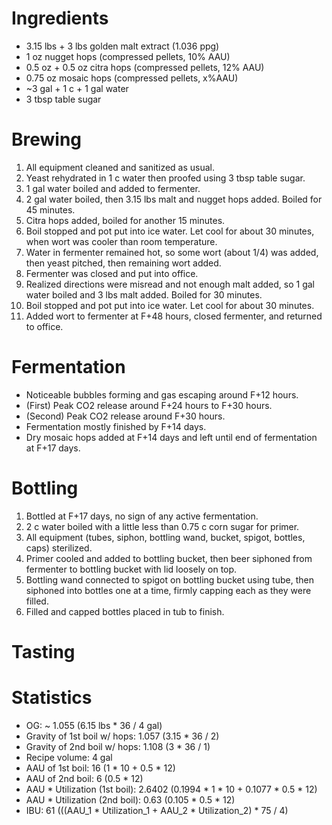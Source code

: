 # Ingredients
* 3.15 lbs + 3 lbs golden malt extract (1.036 ppg)
* 1 oz nugget hops (compressed pellets, 10% AAU)
* 0.5 oz + 0.5 oz citra hops (compressed pellets, 12% AAU)
* 0.75 oz mosaic hops (compressed pellets, x%AAU)
* ~3 gal + 1 c + 1 gal water
* 3 tbsp table sugar

# Brewing
1. All equipment cleaned and sanitized as usual.
2. Yeast rehydrated in 1 c water then proofed using 3 tbsp table sugar.
3. 1 gal water boiled and added to fermenter.
4. 2 gal water boiled, then 3.15 lbs malt and nugget hops added. Boiled for 45 minutes.
5. Citra hops added, boiled for another 15 minutes.
6. Boil stopped and pot put into ice water. Let cool for about 30 minutes, when wort was cooler than room temperature.
7. Water in fermenter remained hot, so some wort (about 1/4) was added, then yeast pitched, then remaining wort added.
8. Fermenter was closed and put into office.
9. Realized directions were misread and not enough malt added, so 1 gal water boiled and 3 lbs malt added. Boiled for 30 minutes.
10. Boil stopped and pot put into ice water. Let cool for about 30 minutes.
11. Added wort to fermenter at F+48 hours, closed fermenter, and returned to office.

# Fermentation
* Noticeable bubbles forming and gas escaping around F+12 hours.
* (First) Peak CO2 release around F+24 hours to F+30 hours.
* (Second) Peak CO2 release around F+30 hours.
* Fermentation mostly finished by F+14 days.
* Dry mosaic hops added at F+14 days and left until end of fermentation at F+17 days.

# Bottling
1. Bottled at F+17 days, no sign of any active fermentation.
2. 2 c water boiled with a little less than 0.75 c corn sugar for primer.
3. All equipment (tubes, siphon, bottling wand, bucket, spigot, bottles, caps) sterilized.
4. Primer cooled and added to bottling bucket, then beer siphoned from fermenter to bottling bucket with lid loosely on top.
5. Bottling wand connected to spigot on bottling bucket using tube, then siphoned into bottles one at a time, firmly capping each as they were filled.
6. Filled and capped bottles placed in tub to finish.

# Tasting

# Statistics
* OG: ~ 1.055 (6.15 lbs * 36 / 4 gal)
* Gravity of 1st boil w/ hops: 1.057 (3.15 * 36 / 2)
* Gravity of 2nd boil w/ hops: 1.108 (3 * 36 / 1)
* Recipe volume: 4 gal
* AAU of 1st boil: 16 (1 * 10 + 0.5 * 12)
* AAU of 2nd boil: 6 (0.5 * 12)
* AAU * Utilization (1st boil): 2.6402 (0.1994 * 1 * 10 + 0.1077 * 0.5 * 12)
* AAU * Utilization (2nd boil): 0.63 (0.105 * 0.5 * 12)
* IBU: 61 (((AAU_1 * Utilization_1 + AAU_2 * Utilization_2) * 75 / 4)
